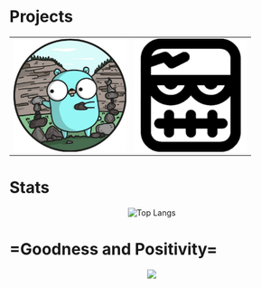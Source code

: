 # **Projects**
<div align="center">
  <table>
    <tr>
      <td align="center">
        <a href="https://github.com/RX90/Telegram-Bot">
          <img src="gopher.png" width="200">
        </a>
      </td>
      <td align="center">
        <a href="https://github.com/RX90/Todo-App">
          <img src="todoapp.png" width="200">
        </a>
      </td>
    </tr>
  </table>
</div>

# **Stats**

<div align="center">

![Top Langs](https://github-readme-stats.vercel.app/api/top-langs/?username=RX90&theme=chartreuse-dark&layout=compact)

</div>

# **=Goodness and Positivity=**

<div align="center">
<img src="https://media2.giphy.com/media/v1.Y2lkPTc5MGI3NjExNnBsZjM2cWh1MXB2NjZjc3RqMmVnMm45dnpranljaTJodWh1amFsMiZlcD12MV9pbnRlcm5hbF9naWZfYnlfaWQmY3Q9Zw/PVEd41GW4GmHZx2rto/giphy.gif">
</div>
